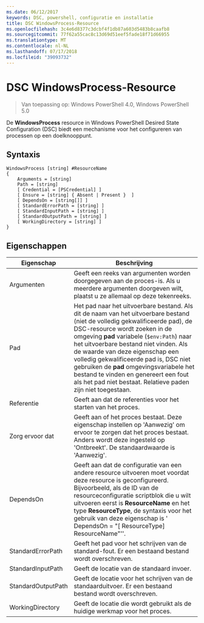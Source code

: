 ```yaml
---
ms.date: 06/12/2017
keywords: DSC, powershell, configuratie en installatie
title: DSC WindowsProcess-Resource
ms.openlocfilehash: 3c4e6d8377c3dcbf4f1db87a603d5483b8caafb8
ms.sourcegitcommit: 77f62a55cac8c13d69d51eef5fade18f71d66955
ms.translationtype: MT
ms.contentlocale: nl-NL
ms.lasthandoff: 07/17/2018
ms.locfileid: "39093732"
---
```

# <a name="dsc-windowsprocess-resource"></a>DSC WindowsProcess-Resource

> Van toepassing op: Windows PowerShell 4.0, Windows PowerShell 5.0

De **WindowsProcess** resource in Windows PowerShell Desired State Configuration (DSC) biedt een mechanisme voor het configureren van processen op een doelknooppunt.

## <a name="syntax"></a>Syntaxis

```
WindowsProcess [string] #ResourceName
{
    Arguments = [string]
    Path = [string]
    [ Credential = [PSCredential] ]
    [ Ensure = [string] { Absent | Present }  ]
    [ DependsOn = [string[]] ]
    [ StandardErrorPath = [string] ]
    [ StandardInputPath = [string] ]
    [ StandardOutputPath = [string] ]
    [ WorkingDirectory = [string] ]
}
```

## <a name="properties"></a>Eigenschappen

|  Eigenschap  |  Beschrijving   |
|---|---|
| Argumenten| Geeft een reeks van argumenten worden doorgegeven aan de proces-is. Als u meerdere argumenten doorgeven wilt, plaatst u ze allemaal op deze tekenreeks.|
| Pad| Het pad naar het uitvoerbare bestand. Als dit de naam van het uitvoerbare bestand (niet de volledig gekwalificeerde pad), de DSC-resource wordt zoeken in de omgeving **pad** variabele (`$env:Path`) naar het uitvoerbare bestand niet vinden. Als de waarde van deze eigenschap een volledig gekwalificeerde pad is, DSC niet gebruiken de **pad** omgevingsvariabele het bestand te vinden en genereert een fout als het pad niet bestaat. Relatieve paden zijn niet toegestaan.|
| Referentie| Geeft aan dat de referenties voor het starten van het proces.|
| Zorg ervoor dat| Geeft aan of het proces bestaat. Deze eigenschap instellen op 'Aanwezig' om ervoor te zorgen dat het proces bestaat. Anders wordt deze ingesteld op 'Ontbreekt'. De standaardwaarde is 'Aanwezig'.|
| DependsOn | Geeft aan dat de configuratie van een andere resource uitvoeren moet voordat deze resource is geconfigureerd. Bijvoorbeeld, als de ID van de resourceconfiguratie scriptblok die u wilt uitvoeren eerst is **ResourceName** en het type **ResourceType**, de syntaxis voor het gebruik van deze eigenschap is ' DependsOn = "[ ResourceType] ResourceName"''.|
| StandardErrorPath| Geeft het pad voor het schrijven van de standard-fout. Er een bestaand bestand wordt overschreven.|
| StandardInputPath| Geeft de locatie van de standaard invoer.|
| StandardOutputPath| Geeft de locatie voor het schrijven van de standaarduitvoer. Er een bestaand bestand wordt overschreven.|
| WorkingDirectory| Geeft de locatie die wordt gebruikt als de huidige werkmap voor het proces.|